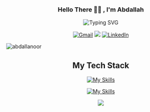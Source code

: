 <div align="center">

<h3>Hello There 👋🏻 , I'm Abdallah </h3>
<!-- <a href="https://github.com/abdallanoor">
<img src="./dev.png" alt="Abdallah Noor" width="160" height="160">
</a> -->

![Typing SVG](https://readme-typing-svg.demolab.com?font=Fira+Code&weight=500&size=24&color=000000&center=true&vCenter=true&width=435&lines=Front+End+Developer;Passionate+Learner)

[![Gmail](https://img.shields.io/badge/Gmail-D14836?style=for-the-badge&logo=gmail&logoColor=white)](mailto:abdallaahnoor@gmail.com)
[![](https://img.shields.io/badge/website-000000?style=for-the-badge&logo=About&logoColor=red)](https://abdallanoor.vercel.app/)
[![LinkedIn](https://img.shields.io/badge/LinkedIn-0077B5?style=for-the-badge&logo=linkedin&logoColor=white)](https://www.linkedin.com/in/abdallahnoor/)

<p align="left"> <img src="https://komarev.com/ghpvc/?username=abdallanoor&label=Profile%20views&color=5f43b2&style=flat" alt="abdallanoor" /> </p>
   
</div>

<!--🌱 I’m currently learning everything 🤓-->

<div align="center">

## My Tech Stack

[![My Skills](https://skillicons.dev/icons?i=html,css,js,ts,git,bootstrap)](https://skillicons.dev)

[![My Skills](https://skillicons.dev/icons?i=react,nextjs,angular,tailwind,redux,figma)](https://skillicons.dev)

</div>

<p align="center">
   <img src="https://capsule-render.vercel.app/api?type=waving&color=30:7812f8,100:00D8FF&height=80&section=footer"/>
</p>
